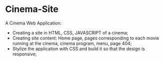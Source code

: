 # Cinema-Site
 
A Cinema Web Application:
* Creating a site in HTML, CSS, JAVASCRIPT of a cinema;
* Creating site content: Home page, pages corresponding to each movie running at the cinema, cinema program, menu, page 404;
* Stylize the application with CSS and build it so that the design is responsive;
